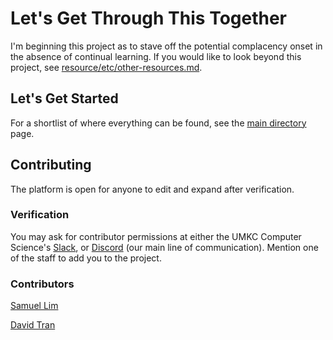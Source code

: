 # Let's Get Through This Together

I'm beginning this project as to stave off the potential complacency onset in the absence of continual learning. If you would like to look beyond this project, see [resource/etc/other-resources.md](resource/etc/other-resources.md).

## Let's Get Started

For a shortlist of where everything can be found, see the [main directory](directory.md) page.

## Contributing

The platform is open for anyone to edit and expand after verification.

### Verification

You may ask for contributor permissions at either the UMKC Computer Science's [Slack](), or [Discord](https://discord.gg/kswjW6n) (our main line of communication). Mention one of the staff to add you to the project.

### Contributors

[Samuel Lim](https://github.com/amadeusine)

[David Tran](https://github.com/davidtstran)
